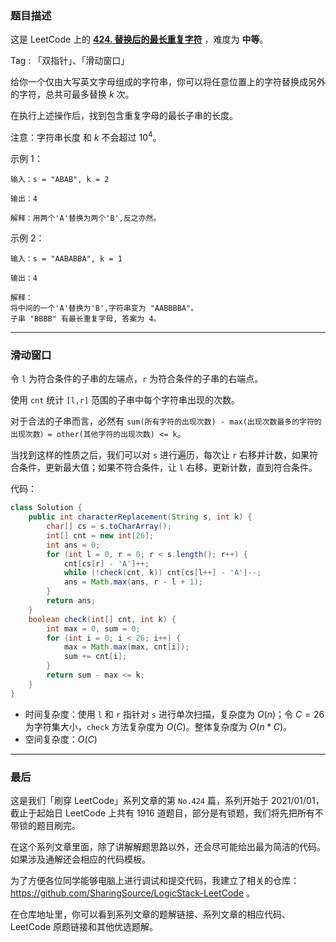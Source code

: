 ### 题目描述

这是 LeetCode 上的 **[424. 替换后的最长重复字符](https://leetcode-cn.com/problems/longest-repeating-character-replacement/solution/ping-ping-wu-qi-shuang-zhi-zhen-da-bai-h-fgif/)** ，难度为 **中等**。

Tag : 「双指针」、「滑动窗口」



给你一个仅由大写英文字母组成的字符串，你可以将任意位置上的字符替换成另外的字符，总共可最多替换 $k$ 次。

在执行上述操作后，找到包含重复字母的最长子串的长度。

注意：字符串长度 和 $k$ 不会超过 $10^4$。

示例 1：
```
输入：s = "ABAB", k = 2

输出：4

解释：用两个'A'替换为两个'B',反之亦然。
```
示例 2：
```
输入：s = "AABABBA", k = 1

输出：4

解释：
将中间的一个'A'替换为'B',字符串变为 "AABBBBA"。
子串 "BBBB" 有最长重复字母, 答案为 4。
```

---

### 滑动窗口

令 `l` 为符合条件的子串的左端点，`r` 为符合条件的子串的右端点。

使用 `cnt` 统计 `[l,r]` 范围的子串中每个字符串出现的次数。

对于合法的子串而言，必然有 `sum(所有字符的出现次数) - max(出现次数最多的字符的出现次数）= other(其他字符的出现次数) <= k`。

当找到这样的性质之后，我们可以对 `s` 进行遍历，每次让 `r` 右移并计数，如果符合条件，更新最大值；如果不符合条件，让 `l` 右移，更新计数，直到符合条件。

代码：
```java
class Solution {
    public int characterReplacement(String s, int k) {
        char[] cs = s.toCharArray();
        int[] cnt = new int[26];
        int ans = 0;
        for (int l = 0, r = 0; r < s.length(); r++) {
            cnt[cs[r] - 'A']++;
            while (!check(cnt, k)) cnt[cs[l++] - 'A']--;    
            ans = Math.max(ans, r - l + 1);
        }
        return ans;
    }
    boolean check(int[] cnt, int k) {
        int max = 0, sum = 0;
        for (int i = 0; i < 26; i++) {
            max = Math.max(max, cnt[i]);
            sum += cnt[i];
        }
        return sum - max <= k;
    }
}
```
* 时间复杂度：使用 `l` 和 `r` 指针对 `s` 进行单次扫描，复杂度为 $O(n)$；令 $C = 26$ 为字符集大小，`check` 方法复杂度为 $O(C)$。整体复杂度为 $O(n * C)$。
* 空间复杂度：$O(C)$

---

### 最后

这是我们「刷穿 LeetCode」系列文章的第 `No.424` 篇，系列开始于 2021/01/01，截止于起始日 LeetCode 上共有 1916 道题目，部分是有锁题，我们将先把所有不带锁的题目刷完。

在这个系列文章里面，除了讲解解题思路以外，还会尽可能给出最为简洁的代码。如果涉及通解还会相应的代码模板。

为了方便各位同学能够电脑上进行调试和提交代码，我建立了相关的仓库：https://github.com/SharingSource/LogicStack-LeetCode 。

在仓库地址里，你可以看到系列文章的题解链接、系列文章的相应代码、LeetCode 原题链接和其他优选题解。

